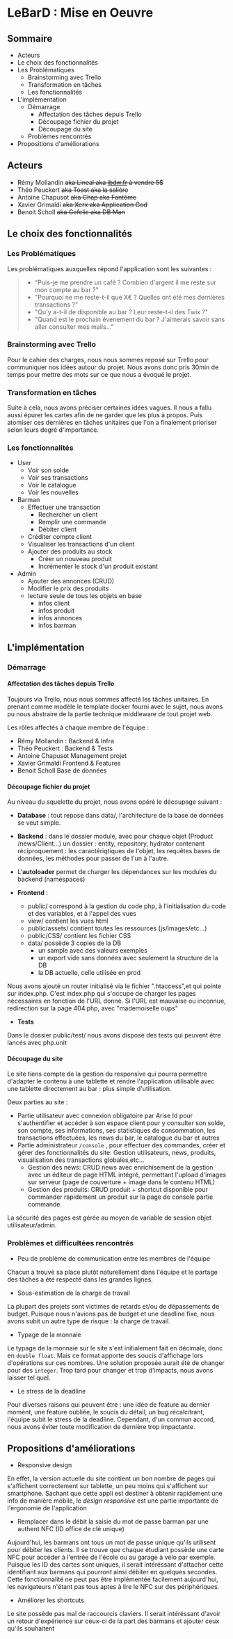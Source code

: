 # LeBarD : Mise en Oeuvre

## Sommaire

- Acteurs
- Le choix des fonctionnalités
- Les Problématiques
  - Brainstorming avec Trello
  - Transformation en tâches
  - Les fonctionnalités
- L'implémentation
  - Démarrage
    - Affectation des tâches depuis Trello
    - Découpage fichier du projet
    - Découpage du site
  - Problèmes rencontrés
- Propositions d'améliorations

## Acteurs

- Rémy Mollandin ~~aka Lineal aka [ibdw.fr](http://ibdw.fr) à vendre 5$~~
- Théo Peuckert ~~aka Toast aka la salière~~
- Antoine Chapusot ~~aka Chap aka Fantôme~~
- Xavier Grimaldi ~~aka Xerx aka Application God~~
- Benoit Scholl ~~aka Gefclic aka DB Man~~

## Le choix des fonctionnalités

### Les Problématiques

Les problématiques auxquelles répond l'application sont les suivantes :

> - "Puis-je me prendre un café ? Combien d'argent il me reste sur mon compte au bar ?"
> - "Pourquoi ne me reste-t-il que X€ ? Quelles ont été mes dernières transactions ?"
> - "Qu'y a-t-il de disponible au bar ? Leur reste-t-il des Twix ?"
> - "Quand est le prochain évenement du bar ? J'aimerais savoir sans aller consulter mes mails..."

### Brainstorming avec Trello

Pour le cahier des charges, nous nous sommes reposé sur Trello pour communiquer nos idées autour du projet. Nous avons donc pris 30min de temps pour mettre des mots sur ce que nous a évoqué le projet.

### Transformation en tâches

Suite à cela, nous avons préciser certaines idées vagues. Il nous a fallu aussi épurer les cartes afin de ne garder que les plus à propos. Puis atomiser ces dernières en tâches unitaires que l'on a finalement prioriser selon leurs degré d'importance.

### Les fonctionnalités

- User
  - Voir son solde
  - Voir ses transactions
  - Voir le catalogue
  - Voir les nouvelles
- Barman
  - Effectuer une transaction
    - Rechercher un client
    - Remplir une commande
    - Débiter client
  - Créditer compte client
  - Visualiser les transactions d'un client
  - Ajouter des produits au stock
    - Créer un nouveau produit
    - Incrémenter le stock d'un produit existant
- Admin
  - Ajouter des annonces (CRUD)
  - Modifier le prix des produits
  - lecture seule de tous les objets en base
    - infos client
    - infos produit
    - infos annonces
    - infos barman

## L'implémentation

### Démarrage

#### Affectation des tâches depuis Trello

Toujours via Trello, nous nous sommes affecté les tâches unitaires.
En prenant comme modèle le template docker fourni avec le sujet, nous avons pu nous abstraire de la partie technique middleware de tout projet web.

Les rôles affectés à chaque membre de l'équipe :

- Rémy Mollandin : Backend & Infra
- Théo Peuckert : Backend & Tests
- Antoine Chapusot Management projet
- Xavier Grimaldi Frontend & Features
- Benoit Scholl Base de données

#### Découpage fichier du projet

Au niveau du squelette du projet, nous avons opéré le découpage suivant :

- **Database** : tout repose dans data/, l'architecture de la base de données se veut simple.

- **Backend** : dans le dossier module, avec pour chaque objet (Product /news/Client...) un dossier : entity, repository, hydrator contenant réciproquement : les caractériqtiques de l'objet, les requêtes bases de données, les méthodes pour passer de l'un à l'autre.

- L'**autoloader** permet de charger les dépendances sur les modules du backend (namespaces)
  
- **Frontend** :
  
  - public/ correspond à la gestion du code php, à l'initialisation du code et des variables, et à l'appel des vues
  - view/ contient les vues html
  - public/assets/ contient toutes les ressources (js/images/etc...)
  - public/CSS/ contient les fichier CSS
  - data/ possède 3 copies de la DB
    - un sample avec des valeurs exemples
    - un export vide sans données avec seulement la structure de la DB
    - la DB actuelle, celle utilisée en prod

Nous avons ajouté un router initialisé via le fichier ".htaccess",et qui pointe sur index.php. C'est index.php qui s'occupe de charger les pages nécessaires en fonction de l'URL donné. Si l'URL est mauvaise ou inconnue, redirection sur la page 404.php, avec "mademoiselle oups"

- **Tests**

Dans le dossier public/test/ nous avons disposé des tests qui peuvent être lancés avec php.unit

#### Découpage du site

Le site tiens compte de la gestion du responsive qui pourra permettre d'adapter le contenu à une tablette et rendre l'application utilisable avec une tablette directement au bar : plus simple d'utilisation.

Deux parties au site :

- Partie utilisateur avec connexion obligatoire par Arise Id pour s'authentifier et accéder à son espace client pour y consulter son solde, son compte, ses informations, ses statistiques de consommation, les transactions effectuées, les news du bar, le catalogue du bar et autres
- Partie administrateur `/console` , pour effectuer des commandes, créer et gérer des fonctionnalités du site: Gestion utilisateurs, news, produits, visualisation des transactions globales,etc...
  - Gestion des news: CRUD news avec enrichisement de la gestion avec un éditeur de page HTML intégré, permettant l'upload d'images sur serveur (page de couverture + image dans le contenu HTML)
  - Gestion des produits: CRUD produit + shortcut disponible pour commander rapidement un produit sur la page de console partie commande.

La sécurité des pages est gérée au moyen de variable de session objet utilisateur/admin.

### Problèmes et difficultées rencontrés

- Peu de problème de communication entre les membres de l'équipe

Chacun a trouvé sa place plutôt naturellement dans l'équipe et le partage des tâches a été respecté dans les grandes lignes.

- Sous-estimation de la charge de travail

La plupart des projets sont victimes de retards et/ou de dépassements de budget. Puisque nous n'avions pas de budget et une deadline fixe, nous avons subit un autre type de risque : la charge de travail.

- Typage de la monnaie

Le typage de la monnaie sur le site s'est initialement fait en décimale, donc en `double float`. Mais ce format apporte des soucis d'affichage lors d'opérations sur ces nombres. Une solution proposée aurait été de changer pour des `integer`. Trop tard pour changer et trop d'impacts, nous avons laisser tel quel.

- Le stress de la deadline

Pour diverses raisons qui peuvent être : une idée de feature au dernier moment, une feature oubliée, le soucis du détail, un bug récalcitrant, l'équipe subit le stress de la deadline. Cependant, d'un commun accord, nous avons éviter toute modification de dernière trop impactante.

## Propositions d'améliorations

- Responsive design

En effet, la version actuelle du site contient un bon nombre de pages qui s'affichent correctement sur tablette, un peu moins qui s'affichent sur smartphone. Sachant que cette appli est destiner à obtenir rapidement une info de manière mobile, le _design responsive_ est une partie importante de l'ergonomie de l'application

- Remplacer dans le débit la saisie du mot de passe barman par une authent NFC (ID office de clé unique)

Aujourd'hui, les barmans ont tous un mot de passe unique qu'ils utilisent pour débiter les clients. Il se trouve que chaque étudiant possède une carte NFC pour accéder à l'entrée de l'école ou au garage à vélo par exemple. Puisque les ID des cartes sont uniques, il serait intéréssant d'attacher cette identifiant aux barmans qui pourront ainsi débiter en quelques secondes.
Cette fonctionnalité ne peut pas être implémentée facilement aujourd'hui, les navigateurs n'étant pas tous aptes à lire le NFC sur des périphériques.

- Améliorer les shortcuts

Le site possède pas mal de raccourcis claviers. Il serait intéréssant d'avoir un retour d'expérience sur ceux-ci de la part des barmans et ajouter ceux qu'ils souhaitent